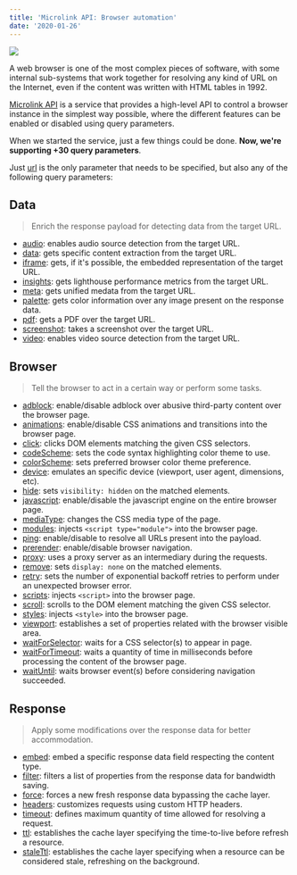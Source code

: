 ```yaml
---
title: 'Microlink API: Browser automation'
date: '2020-01-26'
---
```


![](https://i.imgur.com/S2D1sZR.png)

A web browser is one of the most complex pieces of software, with some internal sub-systems that work together for resolving any kind of URL on the Internet, even if the content was written with HTML tables in 1992.

[Microlink API](/docs/api/getting-started/overview) is a service that provides a high-level API to control a browser instance in the simplest way possible, where the different features can be enabled or disabled using query parameters.

When we started the service, just a few things could be done. **Now, we're supporting +30 query parameters**.

Just [url](/docs/api/parameters/url) is the only parameter that needs to be specified, but also any of the following query parameters:

## Data

> Enrich the response payload for detecting data from the target URL.

- [audio](/docs/api/parameters/audio): enables audio source detection from the target URL.
- [data](/docs/api/parameters/data): gets specific content extraction from the target URL.
- [iframe](/docs/api/parameters/iframe): gets, if it's possible, the embedded representation of the target URL.
- [insights](/docs/api/parameters/insights): gets lighthouse performance metrics from the target URL.
- [meta](/docs/api/parameters/meta): gets unified medata from the target URL.
- [palette](/docs/api/parameters/palette): gets color information over any image present on the response data.
- [pdf](/docs/api/parameters/pdf): gets a PDF over the target URL.
- [screenshot](/docs/api/parameters/screenshot): takes a screenshot over the target URL.
- [video](/docs/api/parameters/video): enables video source detection from the target URL.

## Browser

> Tell the browser to act in a certain way or perform some tasks.

- [adblock](/docs/api/parameters/adblock): enable/disable adblock over abusive third-party content over the browser page.
- [animations](/docs/api/parameters/animations): enable/disable CSS animations and transitions into the browser page.
- [click](/docs/api/parameters/click): clicks DOM elements matching the given CSS selectors.
- [codeScheme](/docs/api/parameters/codeScheme): sets the code syntax highlighting color theme to use.
- [colorScheme](/docs/api/parameters/colorScheme): sets preferred browser color theme preference.
- [device](/docs/api/parameters/device): emulates an specific device (viewport, user agent, dimensions, etc).
- [hide](/docs/api/parameters/hide): sets `visibility: hidden` on the matched elements.
- [javascript](/docs/api/parameters/javascript): enable/disable the javascript engine on the entire browser page.
- [mediaType](/docs/api/parameters/media-type): changes the CSS media type of the page.
- [modules](/docs/api/parameters/modules): injects `<script type="module">` into the browser page.
- [ping](/docs/api/parameters/ping): enable/disable to resolve all URLs present into the payload.
- [prerender](/docs/api/parameters/prerender): enable/disable browser navigation.
- [proxy](/docs/api/parameters/proxy): uses a proxy server as an intermediary during the requests.
- [remove](/docs/api/parameters/remove): sets `display: none` on the matched elements.
- [retry](/docs/api/parameters/retry): sets the number of exponential backoff retries to perform under an unexpected browser error.
- [scripts](/docs/api/parameters/scripts): injects `<script>` into the browser page.
- [scroll](/docs/api/parameters/scroll): scrolls to the DOM element matching the given CSS selector.
- [styles](/docs/api/parameters/styles): injects `<style>` into the browser page.
- [viewport](/docs/api/parameters/viewport): establishes a set of properties related with the browser visible area.
- [waitForSelector](/docs/api/parameters/waitForSelector): waits for a CSS selector(s) to appear in page.
- [waitForTimeout](/docs/api/parameters/wait-for): waits a quantity of time in milliseconds before processing the content of the browser page.
- [waitUntil](/docs/api/parameters/waitUntil): waits browser event(s) before considering navigation succeeded.

## Response

> Apply some modifications over the response data for better accommodation.

- [embed](/docs/api/parameters/embed): embed a specific response data field respecting the content type.
- [filter](/docs/api/parameters/filter): filters a list of properties from the response data for bandwidth saving.
- [force](/docs/api/parameters/force): forces a new fresh response data bypassing the cache layer.
- [headers](/docs/api/parameters/headers): customizes requests using custom HTTP headers.
- [timeout](/docs/api/parameters/timeout): defines maximum quantity of time allowed for resolving a request.
- [ttl](/docs/api/parameters/ttl): establishes the cache layer specifying the time-to-live before refresh a resource.
- [staleTtl](/docs/api/parameters/staleTtl): establishes the cache layer specifying when a resource can be considered stale, refreshing on the background.
